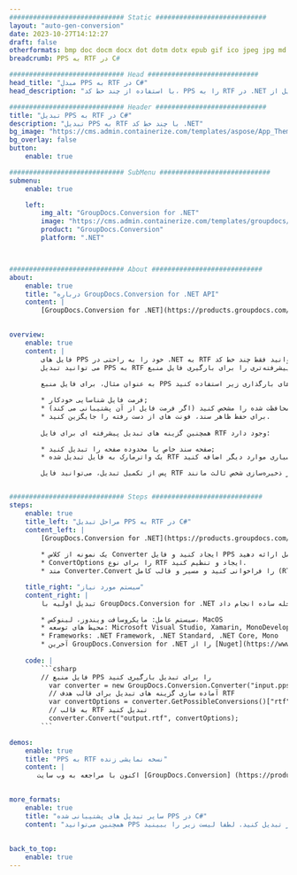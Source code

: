 ```yaml
---
############################# Static ############################
layout: "auto-gen-conversion"
date: 2023-10-27T14:12:27
draft: false
otherformats: bmp doc docm docx dot dotm dotx epub gif ico jpeg jpg md odt ott pdf png psd rtf tex tif tiff txt xps
breadcrumb: PPS به RTF در C#

############################# Head ############################
head_title: "مبدل PPS به RTF در C#"
head_description: "با استفاده از چند خط کد، PPS را به RTF در .NET تبدیل کنید. برای تبدیل بیش از 160 فرمت فایل از GroupDocs Document Conversion API استفاده کنید."

############################# Header ############################
title: "تبدیل PPS به RTF در C#"
description: "تبدیل PPS به RTF با چند خط کد .NET"
bg_image: "https://cms.admin.containerize.com/templates/aspose/App_Themes/V3/images/bg/header1.png"
bg_overlay: false
button:
    enable: true

############################# SubMenu ############################
submenu:
    enable: true

    left:
        img_alt: "GroupDocs.Conversion for .NET"
        image: "https://cms.admin.containerize.com/templates/groupdocs/images/product-logos/90x90-noborder/groupdocs-conversion-net.png"
        product: "GroupDocs.Conversion"
        platform: ".NET"



############################# About ############################
about:
    enable: true
    title: "درباره GroupDocs.Conversion for .NET API"
    content: |
        [GroupDocs.Conversion for .NET](https://products.groupdocs.com/conversion/net/) را می توان برای تبدیل مایکروسافت ورد، اکسل، پاورپوینت، پی دی اف، ویزیو و فرمت های دیگر استفاده کرد. GroupDocs.Conversion یک API مستقل است که برای سیستم‌های بک‌اند و داخلی که به کارایی بالا نیاز است، مناسب است. به هیچ نرم افزاری مانند Microsoft یا Open Office بستگی ندارد.
    

overview:
    enable: true
    content: |
        فایل های PPS خود را به راحتی در .NET به RTF تبدیل کنید. شما می توانید فقط چند خط کد C# را در هر پلتفرم مورد نظر خود مانند Windows، Linux، macOS استفاده کنید.
        می توانید تبدیل PPS به RTF را به صورت رایگان امتحان کنید و کیفیت نتایج تبدیل را ارزیابی کنید. همراه با سناریوهای ساده تبدیل فایل، می‌توانید گزینه‌های پیشرفته‌تری را برای بارگیری فایل منبع PPS و برای ذخیره خروجی RTF امتحان کنید. 
        
        به عنوان مثال، برای فایل منبع PPS می‌توانید از گزینه‌های بارگذاری زیر استفاده کنید:

        * فرمت فایل شناسایی خودکار;
        * رمز عبور فایل های محافظت شده را مشخص کنید (اگر فرمت فایل از آن پشتیبانی می کند);
        * برای حفظ ظاهر سند، فونت های از دست رفته را جایگزین کنید.
        
        همچنین گزینه های تبدیل پیشرفته ای برای فایل RTF وجود دارد:

        * صفحه سند خاص یا محدوده صفحه را تبدیل کنید;
        * یک واترمارک به فایل تبدیل شده RTF و بسیاری موارد دیگر اضافه کنید.

        پس از تکمیل تبدیل، می‌توانید فایل RTF خود را در مسیر فایل محلی یا هر ذخیره‌سازی شخص ثالث مانند FTP، Amazon S3، Google Drive، Dropbox و غیره ذخیره کنید. لطفاً توجه داشته باشید - برای تبدیل PPS به {{ TO}} نیازی به نصب نرم افزار اضافی نیست - مانند MS Office، Open Office، Adobe Acrobat Reader و غیره.


############################# Steps ############################
steps:
    enable: true
    title_left: "مراحل تبدیل PPS به RTF در C#"
    content_left: |
        [GroupDocs.Conversion for .NET](https://products.groupdocs.com/conversion/net/) تبدیل فایل PPS به RTF را با چند خط کد برای توسعه دهندگان آسان می کند.
        
        * یک نمونه از کلاس Converter ایجاد کنید و فایل PPS را با مسیر کامل ارائه دهید
        * ConvertOptions را برای نوع RTF ایجاد و تنظیم کنید.
        * متد Converter.Convert را فراخوانی کنید و مسیر و قالب کامل (RTF) را به عنوان پارامتر ارسال کنید.

    title_right: "سیستم مورد نیاز"
    content_right: |
        تبدیل اولیه با GroupDocs.Conversion for .NET را می توان تنها در چند مرحله ساده انجام داد. API های ما در تمام سیستم عامل ها و سیستم عامل های اصلی پشتیبانی می شوند. قبل از اجرای کد زیر، مطمئن شوید که پیش نیازهای زیر را روی سیستم خود نصب کرده اید.

        * سیستم عامل: مایکروسافت ویندوز، لینوکس، MacOS
        * محیط های توسعه: Microsoft Visual Studio, Xamarin, MonoDevelop
        * Frameworks: .NET Framework, .NET Standard, .NET Core, Mono
        * آخرین GroupDocs.Conversion for .NET را از [Nuget](https://www.nuget.org/packages/groupdocs.conversion) دریافت کنید
         
    code: |
        ```csharp    
        // فایل منبع PPS را برای تبدیل بارگیری کنید
          var converter = new GroupDocs.Conversion.Converter("input.pps");
          // آماده سازی گزینه های تبدیل برای قالب هدف RTF
          var convertOptions = converter.GetPossibleConversions()["rtf"].ConvertOptions;
          // به قالب RTF تبدیل کنید
          converter.Convert("output.rtf", convertOptions);
        ```

demos:
    enable: true
    title: "PPS به RTF نسخه نمایشی زنده"
    content: |
       اکنون با مراجعه به وب سایت [GroupDocs.Conversion] (https://products.groupdocs.app/conversion/family) PPS را به RTF تبدیل کنید. نسخه ی نمایشی آنلاین دارای مزایای زیر است
          

more_formats:
    enable: true
    title: "سایر تبدیل های پشتیبانی شده PPS در C#"
    content: "همچنین می‌توانید PPS را به بسیاری از فرمت‌های فایل دیگر تبدیل کنید. لطفا لیست زیر را ببینید."
       
       
back_to_top:
    enable: true
---
```

